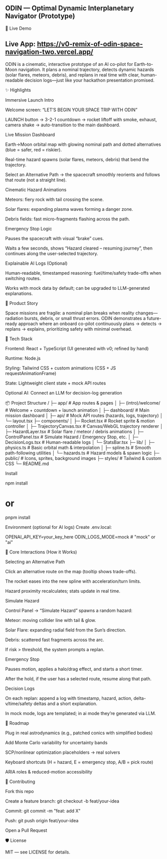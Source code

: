 ODIN — Optimal Dynamic Interplanetary Navigator (Prototype)
----
🔗 Live Demo

Live App: https://v0-remix-of-odin-space-navigation-two.vercel.app/
----
ODIN is a cinematic, interactive prototype of an AI co-pilot for Earth-to-Moon navigation. It plans a nominal trajectory, detects dynamic hazards (solar flares, meteors, debris), and replans in real time with clear, human-readable decision logs—just like your hackathon presentation promised.

✨ Highlights

Immersive Launch Intro

Welcome screen: “LET’S BEGIN YOUR SPACE TRIP WITH ODIN”

LAUNCH button → 3-2-1 countdown → rocket liftoff with smoke, exhaust, camera shake → auto-transition to the main dashboard.

Live Mission Dashboard

Earth→Moon orbital map with glowing nominal path and dotted alternatives (blue = safer, red = riskier).

Real-time hazard spawns (solar flares, meteors, debris) that bend the trajectory.

Select an Alternative Path → the spacecraft smoothly reorients and follows that route (not a straight line).

Cinematic Hazard Animations

Meteors: fiery rock with tail crossing the scene.

Solar flares: expanding plasma waves forming a danger zone.

Debris fields: fast micro-fragments flashing across the path.

Emergency Stop Logic

Pauses the spacecraft with visual “brake” cues.

Waits a few seconds, shows “Hazard cleared – resuming journey”, then continues along the user-selected trajectory.

Explainable AI Logs (Optional)

Human-readable, timestamped reasoning: fuel/time/safety trade-offs when switching routes.

Works with mock data by default; can be upgraded to LLM-generated explanations.




🧭 Product Story

Space missions are fragile: a nominal plan breaks when reality changes—radiation bursts, debris, or small thrust errors. ODIN demonstrates a future-ready approach where an onboard co-pilot continuously plans → detects → replans → explains, prioritizing safety with minimal overhead.

🧱 Tech Stack

Frontend: React + TypeScript (UI generated with v0; refined by hand)

Runtime: Node.js

Styling: Tailwind CSS + custom animations (CSS + JS requestAnimationFrame)

State: Lightweight client state + mock API routes

Optional AI: Connect an LLM for decision-log generation

📦 Project Structure
/
├─ app/                      # App routes & pages
│  ├─ (intro)/welcome/       # Welcome + countdown + launch animation
│  ├─ dashboard/             # Main mission dashboard
│  ├─ api/                   # Mock API routes (hazards, logs, trajectory)
│  └─ layout.tsx
├─ components/
│  ├─ Rocket.tsx             # Rocket sprite & motion controller
│  ├─ TrajectoryCanvas.tsx   # Canvas/WebGL trajectory renderer
│  ├─ HazardLayer.tsx        # Solar flare / meteor / debris animations
│  ├─ ControlPanel.tsx       # Simulate Hazard / Emergency Stop, etc.
│  ├─ DecisionLogs.tsx       # Human-readable logs
│  └─ StatsBar.tsx
├─ lib/
│  ├─ physics.ts             # Basic orbital math & interpolation
│  ├─ spline.ts              # Smooth path-following utilities
│  └─ hazards.ts             # Hazard models & spawn logic
├─ public/                   # Icons, sprites, background images
├─ styles/                   # Tailwind & custom CSS
└─ README.md


Install

npm install
# or
pnpm install


Environment (optional for AI logs)
Create .env.local:

OPENAI_API_KEY=your_key_here
ODIN_LOGS_MODE=mock   # "mock" or "ai"


🧩 Core Interactions (How it Works)

Selecting an Alternative Path

Click an alternative route on the map (tooltip shows trade-offs).

The rocket eases into the new spline with acceleration/turn limits.

Hazard proximity recalculates; stats update in real time.

Simulate Hazard

Control Panel → “Simulate Hazard” spawns a random hazard:

Meteor: moving collider line with tail & glow.

Solar Flare: expanding radial field from the Sun’s direction.

Debris: scattered fast fragments across the arc.

If risk > threshold, the system prompts a replan.

Emergency Stop

Pauses motion, applies a halo/drag effect, and starts a short timer.

After the hold, if the user has a selected route, resume along that path.

Decision Logs

On each replan: append a log with timestamp, hazard, action, delta-v/time/safety deltas and a short explanation.

In mock mode, logs are templated; in ai mode they’re generated via LLM.


🧠 Roadmap

 Plug in real astrodynamics (e.g., patched conics with simplified bodies)

 Add Monte Carlo variability for uncertainty bands

 SCP/nonlinear optimization placeholders → real solvers

 Keyboard shortcuts (H = hazard, E = emergency stop, A/B = pick route)

 ARIA roles & reduced-motion accessibility

🤝 Contributing

Fork this repo

Create a feature branch: git checkout -b feat/your-idea

Commit: git commit -m "feat: add X"

Push: git push origin feat/your-idea

Open a Pull Request

🛡️ License

MIT — see LICENSE for details.
